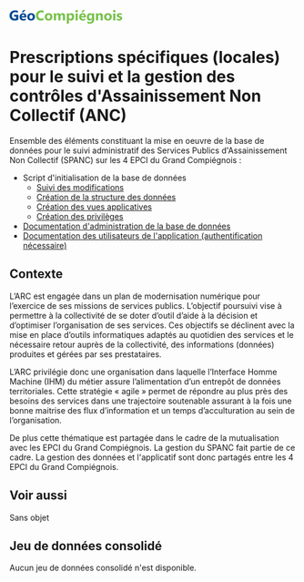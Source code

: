 ![picto](https://github.com/sigagglocompiegne/orga_gest_igeo/blob/master/doc/img/geocompiegnois_2020_reduit_v2.png)

# Prescriptions spécifiques (locales) pour le suivi et la gestion des contrôles d'Assainissement Non Collectif (ANC)

Ensemble des éléments constituant la mise en oeuvre de la base de données pour le suivi administratif des Services Publics d'Assainissement Non Collectif (SPANC) sur les 4 EPCI du Grand Compiégnois :

- Script d'initialisation de la base de données
  * [Suivi des modifications](bdd/spanc_00_trace.sql)
  * [Création de la structure des données](bdd/spanc_10_squelette.sql)
  * [Création des vues applicatives](bdd/spanc_21_vues_xapps.sql)
  * [Création des privilèges](bdd/spanc_99_grant.sql)  
- [Documentation d'administration de la base de données](app/doc_admin_bd_spanc.md)
- [Documentation des utilisateurs de l'application (authentification nécessaire)](https://geo.compiegnois.fr/portail/index.php/2019/04/30/le-spanc/)



## Contexte

L’ARC est engagée dans un plan de modernisation numérique pour l’exercice de ses missions de services publics. L’objectif poursuivi vise à permettre à la collectivité de se doter d’outil d’aide à la décision et d’optimiser l’organisation de ses services. Ces objectifs se déclinent avec la mise en place d’outils informatiques adaptés au quotidien des services et le nécessaire retour auprès de la collectivité, des informations (données) produites et gérées par ses prestataires. 

L’ARC privilégie donc une organisation dans laquelle l’Interface Homme Machine (IHM) du métier assure l’alimentation d’un entrepôt de données territoriales. Cette stratégie « agile » permet de répondre au plus près des besoins des services dans une trajectoire soutenable assurant à la fois une bonne maitrise des flux d’information et un temps d’acculturation au sein de l’organisation.

De plus cette thématique est partagée dans le cadre de la mutualisation avec les EPCI du Grand Compiégnois. La gestion du SPANC fait partie de ce cadre. La gestion des données et l'applicatif sont donc partagés entre les 4 EPCI du Grand Compiégnois.

## Voir aussi

Sans objet

## Jeu de données consolidé

Aucun jeu de données consolidé n'est disponible.
